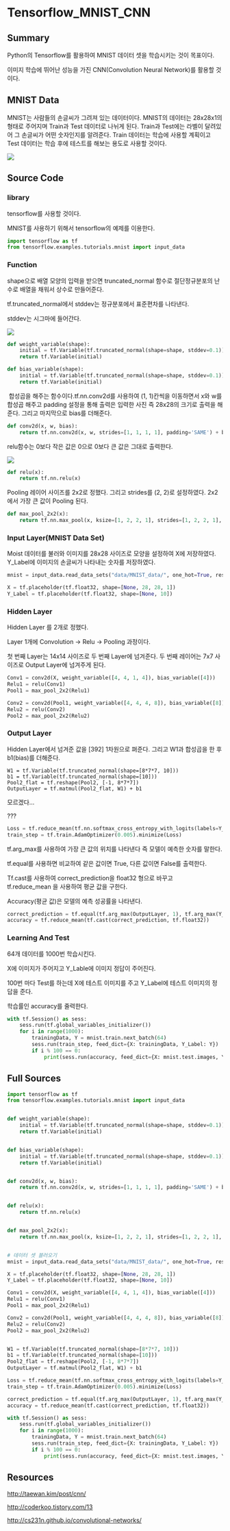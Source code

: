 # Tensorflow_MNIST_CNN

 ## Summary

Python의 Tensorflow를 활용하여 MNIST 데이터 셋을 학습시키는 것이 목표이다.

이미지 학습에 뛰어난 성능을 가진 CNN(Convolution Neural Network)를 활용할 것이다.



## MNIST Data

MNIST는 사람들의 손글씨가 그려져 있는 데이터이다. MNIST의 데이터는 28x28x1의 형태로 주어지며 Train과 Test 데이터로 나뉘게 된다. Train과 Test에는 라벨이 달려있어 그 손글씨가 어떤 숫자인지를 알려준다. Train 데이터는 학습에 사용할 계획이고 Test 데이터는 학습 후에 테스트를 해보는 용도로 사용할 것이다.

![](https://raw.githubusercontent.com/Yudonggeun/Tensorflow_MNIST_CNN/master/Image/Image1.png)



## Source Code

### Iibrary

tensorflow를 사용할 것이다.

MNIST를 사용하기 위해서 tensorflow의 예제를 이용한다.

```python
import tensorflow as tf
from tensorflow.examples.tutorials.mnist import input_data
```





### Function

shape으로 배열 모양의 입력을 받으면 truncated_normal 함수로 절단정규분포의 난수로 배열을 채워서 상수로 만들어준다.



tf.truncated_normal에서 stddev는 정규분포에서 표준편차를 나타낸다.

stddev는 시그마에 들어간다.



![](https://raw.githubusercontent.com/Yudonggeun/Tensorflow_MNIST_CNN/master/Image/Image3.png)



```python
def weight_variable(shape):
    initial = tf.Variable(tf.truncated_normal(shape=shape, stddev=0.1))
    return tf.Variable(initial)
```

``` python
def bias_variable(shape):
    initial = tf.Variable(tf.truncated_normal(shape=shape, stddev=0.1))
    return tf.Variable(initial)
```



 합성곱을 해주는 함수이다.tf.nn.conv2d를 사용하여 (1, 1)칸씩을 이동하면서 x와 w를  합성곱 해주고  padding 설정을 통해 출력은 입력한 사진 즉 28x28의 크기로 출력을 해준다. 그리고 마지막으로 bias를 더해준다.

``` python
def conv2d(x, w, bias):
    return tf.nn.conv2d(x, w, strides=[1, 1, 1, 1], padding='SAME') + bias
```



relu함수는 0보다 작은 값은 0으로 0보다 큰 값은 그대로 출력한다.

![](https://raw.githubusercontent.com/Yudonggeun/Tensorflow_MNIST_CNN/master/Image/Image2.png)

```python
def relu(x):
    return tf.nn.relu(x)
```



Pooling 레이어 사이즈를 2x2로 정했다. 그리고 strides를 (2, 2)로 설정하였다. 2x2에서 가장 큰 값이 Pooling 된다.

```python
def max_pool_2x2(x):
    return tf.nn.max_pool(x, ksize=[1, 2, 2, 1], strides=[1, 2, 2, 1], padding='SAME')
```





### Input Layer(MNIST Data Set)

Moist 데이터를 불러와 이미지를 28x28 사이즈로 모양을 설정하여 X에 저장하였다. Y_Label에 이미지의 손글씨가 나타내는 숫자를 저장하였다.

```python
mnist = input_data.read_data_sets("data/MNIST_data/", one_hot=True, reshape=False)

X = tf.placeholder(tf.float32, shape=[None, 28, 28, 1])
Y_Label = tf.placeholder(tf.float32, shape=[None, 10])
```





### Hidden Layer

Hidden Layer 를 2개로 정했다.

Layer 1개에 Convolution -> Relu -> Pooling 과정이다.

첫 번째 Layer는 14x14 사이즈로 두 번째 Layer에 넘겨준다. 두 번째 레이어는 7x7 사이즈로 Output Layer에 넘겨주게 된다.

```python
Conv1 = conv2d(X, weight_variable([4, 4, 1, 4]), bias_variable([4]))
Relu1 = relu(Conv1)
Pool1 = max_pool_2x2(Relu1)

Conv2 = conv2d(Pool1, weight_variable([4, 4, 4, 8]), bias_variable([8]))
Relu2 = relu(Conv2)
Pool2 = max_pool_2x2(Relu2)
```





### Output Layer

Hidden Layer에서 넘겨준 값을 [392] 1차원으로 펴준다. 그리고 W1과 합성곱을 한 후 b1(bias)를 더해준다.

```
W1 = tf.Variable(tf.truncated_normal(shape=[8*7*7, 10]))
b1 = tf.Variable(tf.truncated_normal(shape=[10]))
Pool2_flat = tf.reshape(Pool2, [-1, 8*7*7])
OutputLayer = tf.matmul(Pool2_flat, W1) + b1
```



모르겠다...

???

```python
Loss = tf.reduce_mean(tf.nn.softmax_cross_entropy_with_logits(labels=Y_Label, logits=OutputLayer))
train_step = tf.train.AdamOptimizer(0.005).minimize(Loss)
```



tf.arg_max를 사용하여 가장 큰 값의 위치를 나타낸다 즉 모델이 예측한 숫자를 말한다.

tf.equal를 사용하면 비교하여 같은 값이면 True, 다른 값이면 False를 출력한다.

Tf.cast를 사용하여 correct_prediction을 float32 형으로 바꾸고 tf.reduce_mean 을 사용하여 평균 값을 구한다.

Accuracy(평균 값)은 모델의 예측 성공률을 나타낸다.

```python
correct_prediction = tf.equal(tf.arg_max(OutputLayer, 1), tf.arg_max(Y_Label, 1))
accuracy = tf.reduce_mean(tf.cast(correct_prediction, tf.float32))
```



### Learning And Test

64개 데이터를 1000번 학습시킨다.

X에 이미지가 주어지고  Y_Lable에 이미지 정답이 주어진다.

100번 마다 Test를 하는데 X에  테스트 이미지를 주고 Y_Label에 테스트 이미지의 정답을 준다.

학습률인 accuracy를 줄력한다.

```python
with tf.Session() as sess:
    sess.run(tf.global_variables_initializer())
    for i in range(1000):
        trainingData, Y = mnist.train.next_batch(64)
        sess.run(train_step, feed_dict={X: trainingData, Y_Label: Y})
        if i % 100 == 0:
            print(sess.run(accuracy, feed_dict={X: mnist.test.images, Y_Label: mnist.test.labels}))
```





## Full Sources

```python
import tensorflow as tf
from tensorflow.examples.tutorials.mnist import input_data


def weight_variable(shape):
    initial = tf.Variable(tf.truncated_normal(shape=shape, stddev=0.1))
    return tf.Variable(initial)


def bias_variable(shape):
    initial = tf.Variable(tf.truncated_normal(shape=shape, stddev=0.1))
    return tf.Variable(initial)


def conv2d(x, w, bias):
    return tf.nn.conv2d(x, w, strides=[1, 1, 1, 1], padding='SAME') + bias


def relu(x):
    return tf.nn.relu(x)


def max_pool_2x2(x):
    return tf.nn.max_pool(x, ksize=[1, 2, 2, 1], strides=[1, 2, 2, 1], padding='SAME')


# 데이터 셋 블러오기
mnist = input_data.read_data_sets("data/MNIST_data/", one_hot=True, reshape=False)

X = tf.placeholder(tf.float32, shape=[None, 28, 28, 1])
Y_Label = tf.placeholder(tf.float32, shape=[None, 10])

Conv1 = conv2d(X, weight_variable([4, 4, 1, 4]), bias_variable([4]))
Relu1 = relu(Conv1)
Pool1 = max_pool_2x2(Relu1)

Conv2 = conv2d(Pool1, weight_variable([4, 4, 4, 8]), bias_variable([8]))
Relu2 = relu(Conv2)
Pool2 = max_pool_2x2(Relu2)


W1 = tf.Variable(tf.truncated_normal(shape=[8*7*7, 10]))
b1 = tf.Variable(tf.truncated_normal(shape=[10]))
Pool2_flat = tf.reshape(Pool2, [-1, 8*7*7])
OutputLayer = tf.matmul(Pool2_flat, W1) + b1

Loss = tf.reduce_mean(tf.nn.softmax_cross_entropy_with_logits(labels=Y_Label, logits=OutputLayer))
train_step = tf.train.AdamOptimizer(0.005).minimize(Loss)

correct_prediction = tf.equal(tf.arg_max(OutputLayer, 1), tf.arg_max(Y_Label, 1))
accuracy = tf.reduce_mean(tf.cast(correct_prediction, tf.float32))

with tf.Session() as sess:
    sess.run(tf.global_variables_initializer())
    for i in range(1000):
        trainingData, Y = mnist.train.next_batch(64)
        sess.run(train_step, feed_dict={X: trainingData, Y_Label: Y})
        if i % 100 == 0:
            print(sess.run(accuracy, feed_dict={X: mnist.test.images, Y_Label: mnist.test.labels}))
```





## Resources

http://taewan.kim/post/cnn/

http://coderkoo.tistory.com/13

http://cs231n.github.io/convolutional-networks/